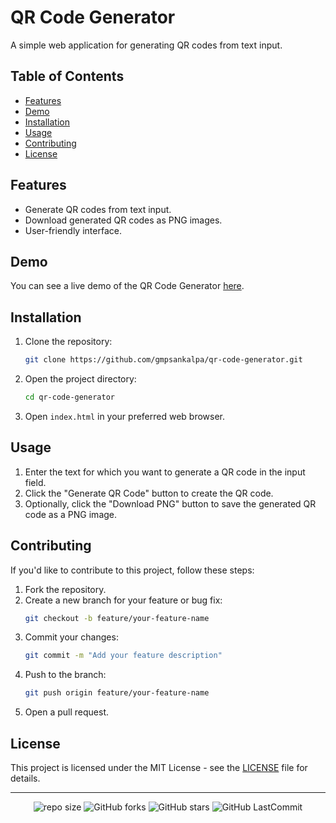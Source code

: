 # QR Code Generator

A simple web application for generating QR codes from text input.

## Table of Contents
- [Features](#features)
- [Demo](#demo)
- [Installation](#installation)
- [Usage](#usage)
- [Contributing](#contributing)
- [License](#license)

## Features

- Generate QR codes from text input.
- Download generated QR codes as PNG images.
- User-friendly interface.

## Demo

You can see a live demo of the QR Code Generator [here](#).

## Installation

1. Clone the repository:

    ```bash
    git clone https://github.com/gmpsankalpa/qr-code-generator.git
    ```

2. Open the project directory:

    ```bash
    cd qr-code-generator
    ```

3. Open `index.html` in your preferred web browser.

## Usage

1. Enter the text for which you want to generate a QR code in the input field.
2. Click the "Generate QR Code" button to create the QR code.
3. Optionally, click the "Download PNG" button to save the generated QR code as a PNG image.

## Contributing

If you'd like to contribute to this project, follow these steps:

1. Fork the repository.
2. Create a new branch for your feature or bug fix:
    ```bash
    git checkout -b feature/your-feature-name
    ```
3. Commit your changes:
    ```bash
    git commit -m "Add your feature description"
    ```
4. Push to the branch:
    ```bash
    git push origin feature/your-feature-name
    ```
5. Open a pull request.

## License

This project is licensed under the MIT License - see the [LICENSE](LICENSE) file for details.

---

<div align="center">

   ![repo size](https://img.shields.io/github/repo-size/gmpsankalpa/qr-code-generator?label=Repo%20Size&style=for-the-badge&labelColor=black&color=20bf6b)
   ![GitHub forks](https://img.shields.io/github/forks/gmpsankalpa/qr-code-generator?&labelColor=black&color=0fb9b1&style=for-the-badge)
   ![GitHub stars](https://img.shields.io/github/stars/gmpsankalpa/qr-code-generator?&labelColor=black&color=f7b731&style=for-the-badge)
   ![GitHub LastCommit](https://img.shields.io/github/last-commit/gmpsankalpa/qr-code-generator?logo=github&labelColor=black&color=d1d8e0&style=for-the-badge)

</div>
